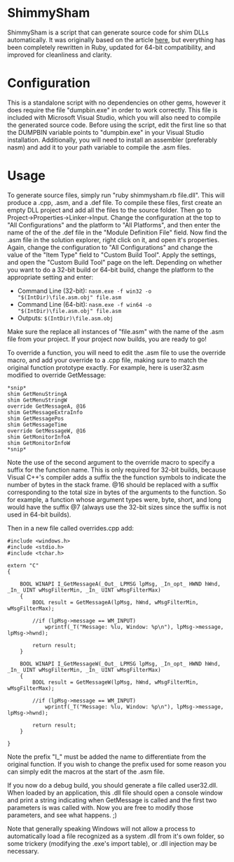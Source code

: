 # ShimmySham
ShimmySham is a script that can generate source code for shim DLLs automatically. It was originally based on the article [here](http://www.hulver.com/scoop/story/2006/2/18/125521/185), but
everything has been completely rewritten in Ruby, updated for 64-bit compatibility, and improved for cleanliness and clarity.

# Configuration
This is a standalone script with no dependencies on other gems, however it does require the file "dumpbin.exe" in order to work correctly. This file is included with Microsoft Visual Studio, which you will also need to compile the generated source code. Before using the script, edit the first line so that the DUMPBIN variable points to "dumpbin.exe" in your Visual Studio installation. Additionally, you will need to install an assembler (preferably nasm) and add it to your path variable to compile the .asm files.

# Usage
To generate source files, simply run "ruby shimmysham.rb file.dll". This will produce a .cpp, .asm, and a .def file. To compile these files, first create an empty DLL project and add all the files to the source folder. Then go to Project->Properties->Linker->Input. Change the configuration at the top to "All Configurations" and the platform to "All Platforms", and then enter the name of the of the .def file in the "Module Definition File" field. Now find the .asm file in the solution explorer, right click on it, and open it's properties. Again, change the configuration to "All Configurations" and change the value of the "Item Type" field to "Custom Build Tool". Apply the settings, and open the "Custom Build Tool" page on the left. Depending on whether you want to do a 32-bit build or 64-bit build, change the platform to the appropriate setting and enter:

* Command Line (32-bit): `nasm.exe -f win32 -o "$(IntDir)\file.asm.obj" file.asm`
* Command Line (64-bit): `nasm.exe -f win64 -o "$(IntDir)\file.asm.obj" file.asm`
* Outputs: `$(IntDir)\file.asm.obj`

Make sure the replace all instances of "file.asm" with the name of the .asm file from your project. If your project now builds, you are ready to go!

To override a function, you will need to edit the .asm file to use the override macro, and add your override to a .cpp file, making sure to match the original function prototype exactly. For example, here is user32.asm modified to override GetMessage:

```
*snip*
shim GetMenuStringA
shim GetMenuStringW
override GetMessageA, @16
shim GetMessageExtraInfo
shim GetMessagePos
shim GetMessageTime
override GetMessageW, @16
shim GetMonitorInfoA
shim GetMonitorInfoW
*snip*
```

Note the use of the second argument to the override macro to specify a suffix for the function name. This is only required for 32-bit builds, because Visual C++'s compiler adds a suffix the the function symbols to indicate the number of bytes in the stack frame. @16 should be replaced with a suffix corresponding to the total size in bytes of the arguments to the function. So for example, a function whose argument types were, byte, short, and long would have the suffix @7 (always use the 32-bit sizes since the suffix is not used in 64-bit builds).

Then in a new file called overrides.cpp add:

```
#include <windows.h>
#include <stdio.h>
#include <tchar.h>

extern "C"
{

	BOOL WINAPI I_GetMessageA(_Out_ LPMSG lpMsg, _In_opt_ HWND hWnd, _In_ UINT wMsgFilterMin, _In_ UINT wMsgFilterMax)
	{
		BOOL result = GetMessageA(lpMsg, hWnd, wMsgFilterMin, wMsgFilterMax);

		//if (lpMsg->message == WM_INPUT)
			wprintf(_T("Message: %lu, Window: %p\n"), lpMsg->message, lpMsg->hwnd);

		return result;
	}

	BOOL WINAPI I_GetMessageW(_Out_ LPMSG lpMsg, _In_opt_ HWND hWnd, _In_ UINT wMsgFilterMin, _In_ UINT wMsgFilterMax)
	{
		BOOL result = GetMessageW(lpMsg, hWnd, wMsgFilterMin, wMsgFilterMax);

		//if (lpMsg->message == WM_INPUT)
			wprintf(_T("Message: %lu, Window: %p\n"), lpMsg->message, lpMsg->hwnd);

		return result;
	}

}
```

Note the prefix "I_" must be added the name to differentiate from the original function. If you wish to change the prefix used for some reason you can simply edit the macros at the start of the .asm file.

If you now do a debug build, you should generate a file called user32.dll. When loaded by an application, this .dll file should open a console window and print a string indicating when GetMessage is called and the first two parameters is was called with. Now you are free to modify those parameters, and see what happens. ;)

Note that generally speaking Windows will not allow a process to automatically load a file recognized as a system .dll from it's own folder, so some trickery (modifying the .exe's import table), or .dll injection may be necessary.
